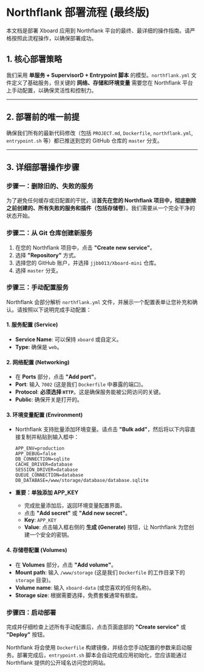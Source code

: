 # Northflank 部署流程 (最终版)

本文档是部署 Xboard 应用到 Northflank 平台的最终、最详细的操作指南。请严格按照此流程操作，以确保部署成功。

## 1. 核心部署策略

我们采用 **单服务 + SupervisorD + Entrypoint 脚本** 的模型。`northflank.yml` 文件定义了基础服务，但关键的 **网络、存储和环境变量** 需要您在 Northflank 平台上手动配置，以确保灵活性和控制力。

---

## 2. 部署前的唯一前提

确保我们所有的最新代码修改（包括 `PROJECT.md`, `Dockerfile`, `northflank.yml`, `entrypoint.sh` 等）都已推送到您的 GitHub 仓库的 `master` 分支。

---

## 3. 详细部署操作步骤

### 步骤一：删除旧的、失败的服务

为了避免任何缓存或旧配置的干扰，请**首先在您的 Northflank 项目中，彻底删除之前创建的、所有失败的服务和插件（包括存储卷）**。我们需要从一个完全干净的状态开始。

### 步骤二：从 Git 仓库创建新服务

1.  在您的 Northflank 项目中，点击 **"Create new service"**。
2.  选择 **"Repository"** 方式。
3.  选择您的 GitHub 账户，并选择 `jjbb013/Xboard-mini` 仓库。
4.  选择 `master` 分支。

### 步骤三：手动配置服务

Northflank 会部分解析 `northflank.yml` 文件，并展示一个配置表单让您补充和确认。请按照以下说明完成手动配置：

#### 1. 服务配置 (Service)

-   **Service Name**: 可以保持 `xboard` 或自定义。
-   **Type**: 确保是 `web`。

#### 2. 网络配置 (Networking)

-   在 **Ports** 部分，点击 **"Add port"**。
-   **Port**: 输入 `7002` (这是我们 `Dockerfile` 中暴露的端口)。
-   **Protocol**: **必须选择 `HTTP`**。这是确保服务能被公网访问的关键。
-   **Public**: 确保开关是打开的。

#### 3. 环境变量配置 (Environment)

-   Northflank 支持批量添加环境变量。请点击 **"Bulk add"**，然后将以下内容直接复制并粘贴到输入框中：

    ```
    APP_ENV=production
    APP_DEBUG=false
    DB_CONNECTION=sqlite
    CACHE_DRIVER=database
    SESSION_DRIVER=database
    QUEUE_CONNECTION=database
    DB_DATABASE=/www/storage/database/database.sqlite
    ```

-   **重要：单独添加 APP_KEY**
    -   完成批量添加后，返回环境变量配置界面。
    -   点击 **"Add secret"** 或 **"Add new secret"**。
    -   **Key**: `APP_KEY`
    -   **Value**: 点击输入框右侧的 **生成 (Generate)** 按钮，让 Northflank 为您创建一个安全的密钥。

#### 4. 存储卷配置 (Volumes)

-   在 **Volumes** 部分，点击 **"Add volume"**。
-   **Mount path**: 输入 `/www/storage` (这是我们 `Dockerfile` 的工作目录下的 `storage` 目录)。
-   **Volume name**: 输入 `xboard-data` (或您喜欢的任何名称)。
-   **Storage size**: 根据需要选择，免费套餐通常有额度。

### 步骤四：启动部署

完成并仔细检查上述所有手动配置后，点击页面底部的 **"Create service"** 或 **"Deploy"** 按钮。

Northflank 将会使用 `Dockerfile` 构建镜像，并结合您手动配置的参数来启动服务。部署完成后，`entrypoint.sh` 脚本会自动完成应用初始化，您应该能通过 Northflank 提供的公开域名访问您的网站。
